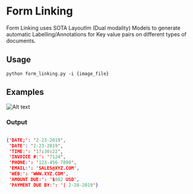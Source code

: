 
# Form Linking

Form Linking uses SOTA Layoutlm (Dual modality) Models to generate automatic Labelling/Annotations for Key value pairs on different types of documents.

## Usage

```
python form_linking.py -i {image_file}
```

## Examples

![Alt text](/Form_Linking/examples/key_value_doc.jpeg?raw=true "Title")




### Output
```json

{'DATE;': '2-23-2019',
 'DATE': '2-23-2019',
 'TIME:': '17:30:22',
 'INVOICE #:': '7124',
 'PHONE:': '123-456-7890',
 'EMAIL:': 'SALES@XYZ.COM',
 'WEB:': 'WWW.XYZ.COM',
 'AMOUNT DUE:': '$882 USD',
 'PAYMENT DUE BY:': '| 2-28-2019'}
 ```
